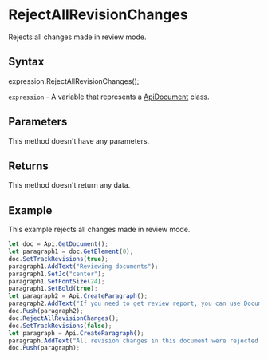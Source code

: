 # RejectAllRevisionChanges

Rejects all changes made in review mode.

## Syntax

expression.RejectAllRevisionChanges();

`expression` - A variable that represents a [ApiDocument](../ApiDocument.md) class.

## Parameters

This method doesn't have any parameters.

## Returns

This method doesn't return any data.

## Example

This example rejects all changes made in review mode.

```javascript
let doc = Api.GetDocument();
let paragraph1 = doc.GetElement(0);
doc.SetTrackRevisions(true);
paragraph1.AddText("Reviewing documents");
paragraph1.SetJc("center");
paragraph1.SetFontSize(24);
paragraph1.SetBold(true);
let paragraph2 = Api.CreateParagraph();
paragraph2.AddText("If you need to get review report, you can use Document Builder. The steps below will show how to do it.");
doc.Push(paragraph2);
doc.RejectAllRevisionChanges();
doc.SetTrackRevisions(false);
let paragraph = Api.CreateParagraph();
paragraph.AddText("All revision changes in this document were rejected.");
doc.Push(paragraph);
```
